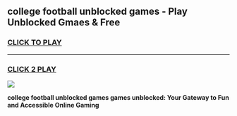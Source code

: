 
## college football unblocked games - Play Unblocked Gmaes & Free
<h3>
<a href="https://premium.freeplayer.one?title=college_football_unblocked_games&ref=19F">CLICK TO PLAY</a></h3>
<hr>

<h3>
<a href="https://premium.freeplayer.one?title=college_football_unblocked_games&ref=19F">CLICK 2 PLAY</a>
  
</h3>

<a href="https://premium.freeplayer.one?title=college_football_unblocked_games&ref=19F/"><img src="https://clearcache.store/games.png"></a>


**college football unblocked games games unblocked: Your Gateway to Fun and Accessible Online Gaming**
